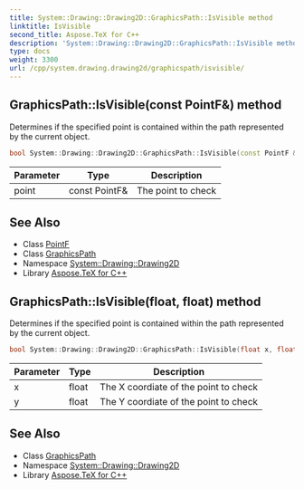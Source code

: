 ```yaml
---
title: System::Drawing::Drawing2D::GraphicsPath::IsVisible method
linktitle: IsVisible
second_title: Aspose.TeX for C++
description: 'System::Drawing::Drawing2D::GraphicsPath::IsVisible method. Determines if the specified point is contained within the path represented by the current object in C++.'
type: docs
weight: 3300
url: /cpp/system.drawing.drawing2d/graphicspath/isvisible/
---
```

## GraphicsPath::IsVisible(const PointF\&) method


Determines if the specified point is contained within the path represented by the current object.

```cpp
bool System::Drawing::Drawing2D::GraphicsPath::IsVisible(const PointF &point)
```


| Parameter | Type | Description |
| --- | --- | --- |
| point | const PointF\& | The point to check |

## See Also

* Class [PointF](../../../system.drawing/pointf/)
* Class [GraphicsPath](../)
* Namespace [System::Drawing::Drawing2D](../../)
* Library [Aspose.TeX for C++](../../../)
## GraphicsPath::IsVisible(float, float) method


Determines if the specified point is contained within the path represented by the current object.

```cpp
bool System::Drawing::Drawing2D::GraphicsPath::IsVisible(float x, float y)
```


| Parameter | Type | Description |
| --- | --- | --- |
| x | float | The X coordiate of the point to check |
| y | float | The Y coordiate of the point to check |

## See Also

* Class [GraphicsPath](../)
* Namespace [System::Drawing::Drawing2D](../../)
* Library [Aspose.TeX for C++](../../../)
